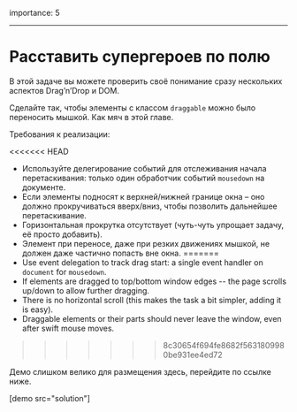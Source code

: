 importance: 5

---

# Расставить супергероев по полю

В этой задаче вы можете проверить своё понимание сразу нескольких аспектов Drag’n’Drop и DOM.

Сделайте так, чтобы элементы с классом `draggable` можно было переносить мышкой. Как мяч в этой главе.

Требования к реализации:

<<<<<<< HEAD
- Используйте делегирование событий для отслеживания начала перетаскивания: только один обработчик событий `mousedown` на документе.
- Если элементы подносят к верхней/нижней границе окна – оно должно прокручиваться вверх/вниз, чтобы позволить дальнейшее перетаскивание.
- Горизонтальная прокрутка отсутствует (чуть-чуть упрощает задачу, её просто добавить).
- Элемент при переносе, даже при резких движениях мышкой, не должен даже частично попасть вне окна.
=======
- Use event delegation to track drag start: a single event handler on `document` for `mousedown`.
- If elements are dragged to top/bottom window edges -- the page scrolls up/down to allow further dragging.
- There is no horizontal scroll (this makes the task a bit simpler, adding it is easy).
- Draggable elements or their parts should never leave the window, even after swift mouse moves.
>>>>>>> 8c30654f694fe8682f5631809980be931ee4ed72

Демо слишком велико для размещения здесь, перейдите по ссылке ниже.

[demo src="solution"]
